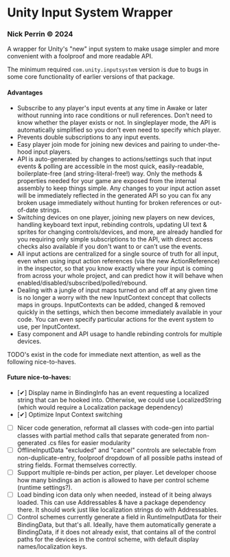 # Unity Input System Wrapper
### Nick Perrin © 2024

A wrapper for Unity's "new" input system to make usage simpler and more convenient with a foolproof and more readable API.

The minimum required `com.unity.inputsystem` version is due to bugs in some core functionality of earlier versions of that package.

#### Advantages
- Subscribe to any player's input events at any time in Awake or later without running into race conditions or null references. Don’t need to know whether the player exists or not. In singleplayer mode, the API is automatically simplified so you don’t even need to specify which player.
- Prevents double subscriptions to any input events.
- Easy player join mode for joining new devices and pairing to under-the-hood input players.
- API is auto-generated by changes to actions/settings such that input events & polling are accessible in the most quick, easily-readable, boilerplate-free (and string-literal-free!) way. Only the methods & properties needed for your game are exposed from the internal assembly to keep things simple. Any changes to your input action asset will be immediately reflected in the generated API so you can fix any broken usage immediately without hunting for broken references or out-of-date strings.
- Switching devices on one player, joining new players on new devices, handling keyboard text input, rebinding controls, updating UI text & sprites for changing controls/devices, and more, are already handled for you requiring only simple subscriptions to the API, with direct access checks also available if you don't want to or can't use the events.
- All input actions are centralized for a single source of truth for all input, even when using input action references (via the new ActionReference) in the inspector, so that you know exactly where your input is coming from across your whole project, and can predict how it will behave when enabled/disabled/subscribed/polled/rebound.
- Dealing with a jungle of input maps turned on and off at any given time is no longer a worry with the new InputContext concept that collects maps in groups. InputContexts can be added, changed & removed quickly in the settings, which then become immediately available in your code. You can even specify particular actions for the event system to use, per InputContext.
- Easy component and API usage to handle rebinding controls for multiple devices.

TODO's exist in the code for immediate next attention, as well as the following nice-to-haves.

#### Future nice-to-haves:
- [✔] Display name in BindingInfo has an event requesting a localized string that can be hooked into. Otherwise, we could use LocalizedString (which would require a Localization package dependency)
- [✔] Optimize Input Context switching
- [ ] Nicer code generation, reformat all classes with code-gen into partial classes with partial method calls that separate generated from non-generated .cs files for easier modularity
- [ ] OfflineInputData "excluded" and "cancel" controls are selectable from non-duplicate-entry, foolproof dropdown of all possible paths instead of string fields. Format themselves correctly.
- [ ] Support multiple re-binds per action, per player. Let developer choose how many bindings an action is allowed to have per control scheme (runtime settings?).
- [ ] Load binding icon data only when needed, instead of it being always loaded. This can use Addressables & have a package dependency there. It should work just like localization strings do with Addressables.
- [ ] Control schemes currently generate a field in RuntimeInputData for their BindingData, but that's all. Ideally, have them automatically generate a BindingData, if it does not already exist, that contains all of the control paths for the devices in the control scheme, with default display names/localization keys.
